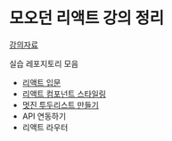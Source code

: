 # 모오던 리액트 강의 정리

[강의자료](https://react.vlpt.us)

실습 레포지토리 모음

* [리액트 입문](https://github.com/imgeum/react-study)
* [리액트 컴포넌트 스타일링](https://github.com/imgeum/styling-with-sass)
* [멋진 투두리스트 만들기](https://github.com/imgeum/mashup-todolist)
* API 연동하기
* 리액트 라우터
